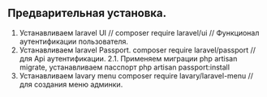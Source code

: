 ## Предварительная установка.
1. Устанавливаем laravel UI // composer require laravel/ui              // Функционал аутентификации пользователя.
2. Устанавливаем laravel Passport. composer require laravel/passport    // для Api аутентификации. 
2.1. Применяем миграции php artisan migrate, устанавливаем пасспорт php artisan passport:install
3. Устанавливаем lavary menu  composer require lavary/laravel-menu      //для создания меню админки.
